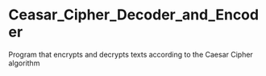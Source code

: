 # Ceasar_Cipher_Decoder_and_Encoder
 Program that encrypts and decrypts texts according to the Caesar Cipher algorithm
